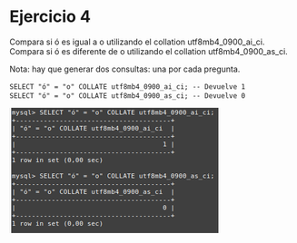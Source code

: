 # Ejercicio 4
Compara si ó es igual a o utilizando el collation utf8mb4_0900_ai_ci. Compara si ó es diferente de o utilizando el collation utf8mb4_0900_as_ci.

Nota: hay que generar dos consultas: una por cada pregunta.
```
SELECT "ó" = "o" COLLATE utf8mb4_0900_ai_ci; -- Devuelve 1
SELECT "ó" = "o" COLLATE utf8mb4_0900_as_ci; -- Devuelve 0

```

![Comando ej4](ej4.png)